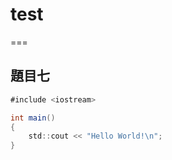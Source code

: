 # test
===

題目七
-----


```csharp 
#include <iostream>

int main()
{
    std::cout << "Hello World!\n";
}
```


